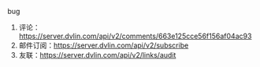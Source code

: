 bug

1. 评论：https://server.dvlin.com/api/v2/comments/663e125cce56f156af04ac93
2. 邮件订阅：https://server.dvlin.com/api/v2/subscribe
3. 友联：https://server.dvlin.com/api/v2/links/audit